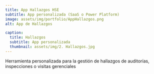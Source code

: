 ```yaml
---
title: App Hallazgos HSE
subtitle: App personalizada (SaaS o Power Platform)
image: assets/img/portfolio/AppHallazgos.png
alt: App de Hallazgos

caption:
  title: Hallazgos 
  subtitle: App personalizada
  thumbnail: assets/img/2. Hallazgos.jpg
---
```

Herramienta personalizada para la gestión de hallazgos de auditorías, inspecciones o visitas gerenciales 

